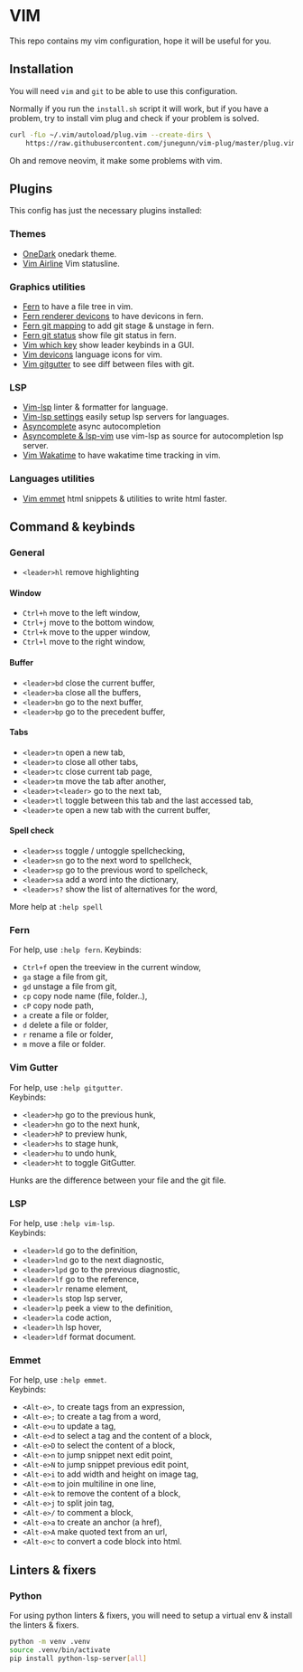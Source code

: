 # VIM

This repo contains my vim configuration, hope it will be useful for you.

## Installation

You will need `vim` and `git` to be able to use this configuration.

Normally if you run the `install.sh` script it will work, but if you have a problem, try to install vim plug and check if your problem is solved.

```bash
curl -fLo ~/.vim/autoload/plug.vim --create-dirs \
    https://raw.githubusercontent.com/junegunn/vim-plug/master/plug.vim
```

Oh and remove neovim, it make some problems with vim.

## Plugins

This config has just the necessary plugins installed:

### Themes

- [OneDark](https://github.com/joshdick/onedark.vim) onedark theme.
- [Vim Airline](https://github.com/vim-airline/vim-airline) Vim statusline.

### Graphics utilities

- [Fern](https://github.com/lambdalisue/fern.vim) to have a file tree in vim.
- [Fern renderer devicons](https://github.com/lambdalisue/fern-renderer-devicons.vim) to have devicons in fern.
- [Fern git mapping](https://github.com/lambdalisue/fern-mapping-git.vim) to add git stage & unstage in fern.
- [Fern git status](https://github.com/lambdalisue/fern-git-status.vim.git) show file git status in fern.
- [Vim which key](https://github.com/liuchengxu/vim-which-key) show leader keybinds in a GUI.
- [Vim devicons](https://github.com/ryanoasis/vim-devicons) language icons for vim.
- [Vim gitgutter](https://github.com/airblade/vim-gitgutter) to see diff between files with git.

### LSP

- [Vim-lsp](https://github.com/prabirshrestha/vim-lsp) linter & formatter for language.
- [Vim-lsp settings](https://github.com/mattn/vim-lsp-settings) easily setup lsp servers for languages.
- [Asyncomplete](https://github.com/prabirshrestha/asyncomplete.vim) async autocompletion
- [Asyncomplete & lsp-vim](https://github.com/prabirshrestha/asyncomplete-lsp.vim) use vim-lsp as source for autocompletion lsp server.
- [Vim Wakatime](https://github.com/wakatime/vim-wakatime) to have wakatime time tracking in vim. 

### Languages utilities

- [Vim emmet](https://github.com/mattn/emmet-vim) html snippets & utilities to write html faster.


## Command & keybinds

### General

- `<leader>hl` remove highlighting

#### Window

- `Ctrl+h` move to the left window,
- `Ctrl+j` move to the bottom window,
- `Ctrl+k` move to the upper window,
- `Ctrl+l` move to the right window,

#### Buffer

- `<leader>bd` close the current buffer,
- `<leader>ba` close all the buffers,
- `<leader>bn` go to the next buffer,
- `<leader>bp` go to the precedent buffer,

#### Tabs

- `<leader>tn` open a new tab,
- `<leader>to` close all other tabs,
- `<leader>tc` close current tab page,
- `<leader>tm` move the tab after another,
- `<leader>t<leader>` go to the next tab,
- `<leader>tl` toggle between this tab and the last accessed tab,
- `<leader>te` open a new tab with the current buffer,

#### Spell check

- `<leader>ss` toggle / untoggle spellchecking,
- `<leader>sn` go to the next word to spellcheck,
- `<leader>sp` go to the previous word to spellcheck,
- `<leader>sa` add a word into the dictionary,
- `<leader>s?` show the list of alternatives for the word,

More help at `:help spell`

### Fern

For help, use `:help fern`.
Keybinds:
- `Ctrl+f` open the treeview in the current window,
- `ga` stage a file from git,  
- `gd` unstage a file from git,
- `cp` copy node name (file, folder..),
- `cP` copy node path,
- `a` create a file or folder,  
- `d` delete a file or folder,
- `r` rename a file or folder,
- `m` move a file or folder.  

### Vim Gutter

For help, use `:help gitgutter`.  
Keybinds:
- `<leader>hp` go to the previous hunk,
- `<leader>hn` go to the next hunk,
- `<leader>hP` to preview hunk,
- `<leader>hs` to stage hunk,
- `<leader>hu` to undo hunk,
- `<leader>ht` to toggle GitGutter.

Hunks are the difference between your file and the git file.

### LSP

For help, use `:help vim-lsp`.  
Keybinds:
- `<leader>ld` go to the definition,
- `<leader>lnd` go to the next diagnostic,
- `<leader>lpd` go to the previous diagnostic,
- `<leader>lf` go to the reference,
- `<leader>lr` rename element,
- `<leader>ls` stop lsp server,
- `<leader>lp` peek a view to the definition,
- `<leader>la` code action,
- `<leader>lh` lsp hover,
- `<leader>ldf` format document.

### Emmet

For help, use `:help emmet`.  
Keybinds:  
- `<Alt-e>,` to create tags from an expression,  
- `<Alt-e>;` to create a tag from a word,  
- `<Alt-e>u` to update a tag,   
- `<Alt-e>d` to select a tag and the content of a block,   
- `<Alt-e>D` to select the content of a block,  
- `<Alt-e>n` to jump snippet next edit point,  
- `<Alt-e>N` to jump snippet previous edit point,  
- `<Alt-e>i` to add width and height on image tag,   
- `<Alt-e>m` to join multiline in one line,  
- `<Alt-e>k` to remove the content of a block,  
- `<Alt-e>j` to split join tag,  
- `<Alt-e>/` to comment a block,  
- `<Alt-e>a` to create an anchor (a href),  
- `<Alt-e>A` make quoted text from an url,  
- `<Alt-e>c` to convert a code block into html.  

## Linters & fixers

### Python

For using python linters & fixers, you will need to setup a virtual env & install the linters & fixers.

```bash
python -m venv .venv
source .venv/bin/activate
pip install python-lsp-server[all]
```
